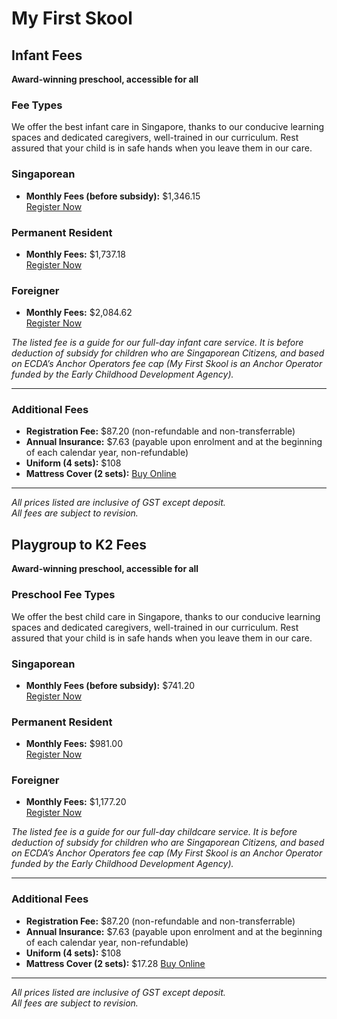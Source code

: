 # My First Skool

## Infant Fees
**Award-winning preschool, accessible for all**

### Fee Types
We offer the best infant care in Singapore, thanks to our conducive learning spaces and dedicated caregivers, well-trained in our curriculum. Rest assured that your child is in safe hands when you leave them in our care.

### Singaporean
- **Monthly Fees (before subsidy):** $1,346.15  
[Register Now](#)

### Permanent Resident
- **Monthly Fees:** $1,737.18  
[Register Now](#)

### Foreigner
- **Monthly Fees:** $2,084.62  
[Register Now](#)

*The listed fee is a guide for our full-day infant care service. It is before deduction of subsidy for children who are Singaporean Citizens, and based on ECDA’s Anchor Operators fee cap (My First Skool is an Anchor Operator funded by the Early Childhood Development Agency).*

---

### Additional Fees

- **Registration Fee:** $87.20 (non-refundable and non-transferrable)
- **Annual Insurance:** $7.63 (payable upon enrolment and at the beginning of each calendar year, non-refundable)
- **Uniform (4 sets):** $108
- **Mattress Cover (2 sets):** [Buy Online](https://www.asencio.com.sg)

---

*All prices listed are inclusive of GST except deposit.*  
*All fees are subject to revision.*


## Playgroup to K2 Fees
**Award-winning preschool, accessible for all**

### Preschool Fee Types
We offer the best child care in Singapore, thanks to our conducive learning spaces and dedicated caregivers, well-trained in our curriculum. Rest assured that your child is in safe hands when you leave them in our care.

### Singaporean
- **Monthly Fees (before subsidy):** $741.20  
[Register Now](#)

### Permanent Resident
- **Monthly Fees:** $981.00  
[Register Now](#)

### Foreigner
- **Monthly Fees:** $1,177.20  
[Register Now](#)

*The listed fee is a guide for our full-day childcare service. It is before deduction of subsidy for children who are Singaporean Citizens, and based on ECDA’s Anchor Operators fee cap (My First Skool is an Anchor Operator funded by the Early Childhood Development Agency).*

---

### Additional Fees

- **Registration Fee:** $87.20 (non-refundable and non-transferrable)
- **Annual Insurance:** $7.63 (payable upon enrolment and at the beginning of each calendar year, non-refundable)
- **Uniform (4 sets):** $108
- **Mattress Cover (2 sets):** $17.28 [Buy Online](https://www.asencio.com.sg)

---

*All prices listed are inclusive of GST except deposit.*  
*All fees are subject to revision.*
